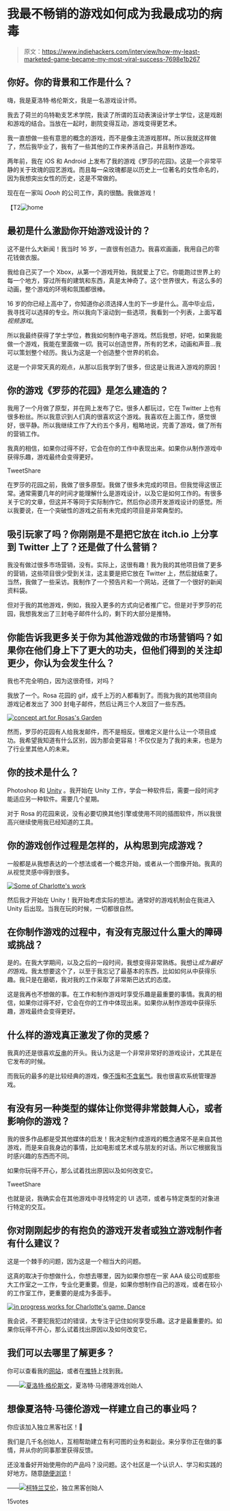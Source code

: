 # 我最不畅销的游戏如何成为我最成功的病毒

> 原文：<https://www.indiehackers.com/interview/how-my-least-marketed-game-became-my-most-viral-success-7698e1b267>

## 你好。你的背景和工作是什么？

嗨，我是夏洛特·格伦斯文，我是一名游戏设计师。

我去了荷兰的乌特勒支艺术学院，我读了所谓的互动表演设计学士学位，这是戏剧和游戏的结合。当放在一起时，剧院变得互动，游戏变得更艺术。

我一直想做一些有意思的概念的游戏，而不是像主流游戏那样。所以我就这样做了，然后我毕业了，我有了一些其他的工作来养活自己，并且制作游戏。

两年前，我在 iOS 和 Android 上发布了我的游戏《罗莎的花园》。这是一个非常平静的关于玫瑰的园艺游戏。而且每一朵玫瑰都是以历史上一位著名的女性命名的，因为我想突出女性的历史，这是不常做的。

现在在一家叫 *Oooh* 的公司工作，真的很酷。我做游戏！

【T2![home](img/6d8edec372fe5f3648b8d5745b8f8bfb.png)

## 最初是什么激励你开始游戏设计的？

这不是什么大新闻！我当时 16 岁，一直很有创造力。我喜欢画画，我用自己的零花钱做衣服。

我给自己买了一个 Xbox，从第一个游戏开始，我就爱上了它。你能跑过世界上的每一个地方，穿过所有的建筑和东西，真是太神奇了。这个世界很大，有这么多的动画，整个游戏的环境和氛围都很棒。

16 岁的你已经上高中了，你知道你必须选择人生的下一步是什么。高中毕业后，我寻找可以选择的专业。所以我向下滚动到一些选项，我看到一个列表，上面写着*视频游戏*。

所以我最终获得了学士学位，教我如何制作电子游戏。然后我想，好吧，如果我能做一个游戏，我能在里面做*一切*。我可以创造世界，所有的艺术，动画和声音...我可以策划整个经历。我认为这是一个创造整个世界的机会。

这是一个非常天真的观点，从那以后我学到了很多，但这是让我进入游戏的原因！

## 你的游戏《罗莎的花园》是怎么建造的？

我用了一个月做了原型，并在网上发布了它。很多人都玩过，它在 Twitter 上也有很多粉丝。所以我意识到人们真的很喜欢这个游戏。我喜欢在上面工作，感觉很好，很平静。所以我继续工作了大约五个多月，粗略地说，完善了游戏，做了所有的营销工作。

我真的相信，如果你过得不好，它会在你的工作中表现出来。如果你从制作游戏中获得乐趣，游戏最终会变得更好。

TweetShare

在罗莎的花园之前，我做了很多原型。我做了很多未完成的项目。但我觉得这很正常。通常需要几年的时间才能理解什么是游戏设计，以及它是如何工作的。有很多关于它的文章，但这并不等同于实际制作它。然后你必须开发游戏设计的感觉。所以我要说，在一个突破性的游戏之前有未完成的项目是非常典型的。

## 吸引玩家了吗？你刚刚是不是把它放在 itch.io 上分享到 Twitter 上了？还是做了什么营销？

我没有做过很多市场营销，没有。实际上，这很有趣！我为我的其他项目做了更多的营销，这些项目很少受到关注，这主要是把它放在 Twitter 上，然后就结束了。当然，我做了一些采访。我制作了一个预告片和一个网站，还做了一个很好的新闻资料袋。

但对于我的其他游戏，例如，我投入更多的方式向记者推广它。但是对于罗莎的花园，我想我发出了三封电子邮件什么的，剩下的大部分是推特。

## 你能告诉我更多关于你为其他游戏做的市场营销吗？如果你在他们身上下了更大的功夫，但他们得到的关注却更少，你认为会发生什么？

我也不完全明白，因为这很奇怪，对吗？

我放了一个。Rosa 花园的 gif，成千上万的人都看到了。而我为我的其他项目向游戏记者发出了 300 封电子邮件，然后让两三个人发回了一些东西。

[![concept art for Rosas's Garden](img/a0a82f7334a0ba83d98644386bdadb8d.png)](http://www.charlottemadelon.com/)

然而，罗莎的花园有人给我发邮件，而不是相反。很难定义是什么让一个项目成功。我希望我知道有什么区别，因为那会更容易！不仅仅是为了我的未来，也是为了行业里其他人的未来。

## 你的技术是什么？

Photoshop 和 [Unity](https://unity.com/) 。我开始在 Unity 工作，学会一种软件后，需要一段时间才能适应另一种软件。需要几个星期。

对于 Rosa 的花园来说，没有必要切换其他引擎或使用不同的插图软件，所以我很高兴继续使用我已经知道的工具。

## 你的游戏创作过程是怎样的，从构思到完成游戏？

一般都是从我想表达的一个想法或者一个概念开始，或者从一个图像开始。我真的从视觉灵感中得到很多。

[![Some of Charlotte's work](img/4dc0af883002bc7ba9ea22b03dd6d40a.png)](http://www.charlottemadelon.com/)

然后我才开始在 Unity！我开始考虑实际的想法。通常好的游戏机制会在我进入 Unity 后出现。当我在玩的时候，一切都很自然。

## 在你制作游戏的过程中，有没有克服过什么重大的障碍或挑战？

是的。在我大学期间，以及之后的一段时间，我想变得非常熟练。我想让*成为最好的*游戏。我太想要这个了，以至于我忘记了最基本的东西，比如如何从中获得乐趣。我只是在磨砺，我对我的工作采取了非常斯巴达式的态度。

这是我再也不想做的事。在工作和制作游戏时享受乐趣是最重要的事情。我真的相信，如果你过得不好，它会在你的工作中体现出来。如果你从制作游戏中获得乐趣，游戏最终会变得更好。

## 什么样的游戏真正激发了你的灵感？

我真的还是很喜欢[反串](http://www.antichamber-game.com/)的开头。我认为这是一个非常非常好的游戏设计，尤其是在它发布的时候。

而我玩的最多的是比较经典的游戏，像[不饿](https://en.wikipedia.org/wiki/Don%27t_Starve)和[不含氧气](https://www.klei.com/games/oxygen-not-included)。我也很喜欢系统管理游戏。

## 有没有另一种类型的媒体让你觉得非常鼓舞人心，或者影响你的游戏？

我的很多作品都是受其他媒体的启发！我决定制作成游戏的概念通常不是来自其他游戏，而是来自我身边的事情，比如电影或艺术或与朋友的对话。所以它根据我当时感兴趣的东西而不同。

如果你玩得不开心，那么试着找出原因以及如何改变它。

TweetShare

也就是说，我确实会在其他游戏中寻找特定的 UI 选项，或者与特定类型的对象进行特定的交互。

## 你对刚刚起步的有抱负的游戏开发者或独立游戏制作者有什么建议？

这是一个棘手的问题，因为这是一个相当大的问题。

这真的取决于你想做什么，你想去哪里，因为如果你想在一家 AAA 级公司或那些大工作室之一工作，专业化更重要。但是，如果你想制作自己的游戏，或者在较小的工作室工作，更重要的是成为多面手。

[![in progress works for Charlotte's game, Dance](img/9de76e3cf4eaa5a9c4e9b03ac7ce5c97.png)](http://www.charlottemadelon.com/)

我会说，不要犯我犯过的错误，太专注于记住如何享受乐趣。这才是最重要的。如果你玩得不开心，那么试着找出原因以及如何改变它。

## 我们可以去哪里了解更多？

你可以查看我的[网站](http://www.charlottemadelon.com/)，或者在[推特](https://twitter.com/CharlieMadelon)上找到我。

——[<picture id="ember8117489" class="user-avatar ember-view user-link__avatar">![](img/82bd3bb4769a3aa1cd13889ee7c0fa91.png)</picture>夏洛特·格伦斯文](/CharlotteMadelon?id=Ji6cCo9uqYdwXBXopAHJYOQoqBf2)，夏洛特·马德隆游戏创始人

## 想像夏洛特·马德伦游戏一样建立自己的事业吗？

你应该加入独立黑客社区！🤗

我们是几千名创始人，互相帮助建立有利可图的业务和副业。来分享你正在做的事情，并从你的同事那里获得反馈。

还没准备好开始使用你的产品吗？没问题。这个社区是一个认识人、学习和实践的好地方。随意[随便浏览](/)！

——[<picture id="ember8117494" class="user-avatar ember-view user-link__avatar">![](img/82bd3bb4769a3aa1cd13889ee7c0fa91.png)</picture>柯特兰艾伦](/csallen?id=ibTLPyjwVebnZjMGKvz6ztarnuV2)，独立黑客创始人

15votes